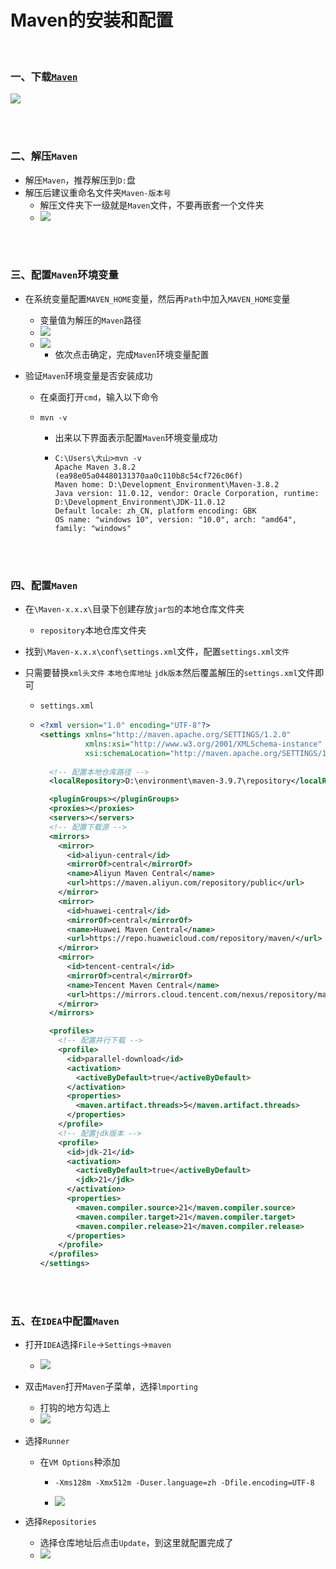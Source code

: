 # Maven的安装和配置

<br>

### 一、下载[`Maven`](https://maven.apache.org/download.cgi#)

![](https://github.com/im-dashan/Notes/raw/main/软件环境/Images/Maven/2021-09-09_185016.png)

<br>

<br>

### 二、解压`Maven`

- 解压`Maven`，推荐解压到`D:`盘
- 解压后建议重命名文件夹`Maven-版本号`
  - 解压文件夹下一级就是`Maven`文件，不要再嵌套一个文件夹
  - ![](https://github.com/im-dashan/Notes/raw/main/软件环境/Images/Maven/2021-09-09_185844.png)

<br>

<br>

### 三、配置`Maven`环境变量

- 在系统变量配置`MAVEN_HOME`变量，然后再`Path`中加入`MAVEN_HOME`变量

  - 变量值为解压的`Maven`路径
  - ![](https://github.com/im-dashan/Notes/raw/main/软件环境/Images/Maven/2021-09-09_190737.png)
  - ![](https://github.com/im-dashan/Notes/raw/main/软件环境/Images/Maven/2021-09-09_190819.png)
    - 依次点击确定，完成`Maven`环境变量配置

- 验证`Maven`环境变量是否安装成功

  - 在桌面打开`cmd`，输入以下命令

  - ```shell
    mvn -v
    ```

    - 出来以下界面表示配置`Maven`环境变量成功

    - ```shell
      C:\Users\大山>mvn -v
      Apache Maven 3.8.2 (ea98e05a04480131370aa0c110b8c54cf726c06f)
      Maven home: D:\Development_Environment\Maven-3.8.2
      Java version: 11.0.12, vendor: Oracle Corporation, runtime: D:\Development_Environment\JDK-11.0.12
      Default locale: zh_CN, platform encoding: GBK
      OS name: "windows 10", version: "10.0", arch: "amd64", family: "windows"
      ```

<br>

<br>

### 四、配置`Maven`

- 在`\Maven-x.x.x\`目录下创建存放`jar包`的本地仓库文件夹

  - `repository`本地仓库文件夹

- 找到`\Maven-x.x.x\conf\settings.xml`文件，配置`settings.xml文件`

- 只需要替换`xml头文件` `本地仓库地址` `jdk版本`然后覆盖解压的`settings.xml`文件即可

  - `settings.xml`

  - ```xml
    <?xml version="1.0" encoding="UTF-8"?>
    <settings xmlns="http://maven.apache.org/SETTINGS/1.2.0"
              xmlns:xsi="http://www.w3.org/2001/XMLSchema-instance"
              xsi:schemaLocation="http://maven.apache.org/SETTINGS/1.2.0 https://maven.apache.org/xsd/settings-1.2.0.xsd">
      
      <!-- 配置本地仓库路径 -->
      <localRepository>D:\environment\maven-3.9.7\repository</localRepository>
    
      <pluginGroups></pluginGroups>
      <proxies></proxies>
      <servers></servers>
      <!-- 配置下载源 -->
      <mirrors>
        <mirror>
          <id>aliyun-central</id>
          <mirrorOf>central</mirrorOf>
          <name>Aliyun Maven Central</name>
          <url>https://maven.aliyun.com/repository/public</url>
        </mirror>
        <mirror>
          <id>huawei-central</id>
          <mirrorOf>central</mirrorOf>
          <name>Huawei Maven Central</name>
          <url>https://repo.huaweicloud.com/repository/maven/</url>
        </mirror>
        <mirror>
          <id>tencent-central</id>
          <mirrorOf>central</mirrorOf>
          <name>Tencent Maven Central</name>
          <url>https://mirrors.cloud.tencent.com/nexus/repository/maven-public/</url>
        </mirror>
      </mirrors>
    
      <profiles>
        <!-- 配置并行下载 -->
        <profile>
          <id>parallel-download</id>
          <activation>
            <activeByDefault>true</activeByDefault>
          </activation>
          <properties>
            <maven.artifact.threads>5</maven.artifact.threads>
          </properties>
        </profile>
        <!-- 配置jdk版本 -->
        <profile>
          <id>jdk-21</id>
          <activation>
            <activeByDefault>true</activeByDefault>
            <jdk>21</jdk>
          </activation>
          <properties>
            <maven.compiler.source>21</maven.compiler.source>
            <maven.compiler.target>21</maven.compiler.target>
            <maven.compiler.release>21</maven.compiler.release>
          </properties>
        </profile>
      </profiles>
    </settings>
    ```

<br>

<br>

### 五、在`IDEA`中配置`Maven`

- 打开`IDEA`选择`File`→`Settings`→`maven`
  - ![](https://github.com/im-dashan/Notes/raw/main/软件环境/Images/Maven/2021-09-13_204719.png)

- 双击`Maven`打开`Maven`子菜单，选择`lmporting`
  - 打钩的地方勾选上
  - ![](https://github.com/im-dashan/Notes/raw/main/软件环境/Images/Maven/2021-09-13_205333.png)

- 选择`Runner`

  - 在`VM Options`种添加

    - ```shell
      -Xms128m -Xmx512m -Duser.language=zh -Dfile.encoding=UTF-8
      ```

    - ![](https://github.com/im-dashan/Notes/raw/main/软件环境/Images/Maven/2021-09-13_205537.png)

- 选择`Repositories`
  
  - 选择仓库地址后点击`Update`，到这里就配置完成了
  - ![](https://github.com/im-dashan/Notes/raw/main/软件环境/Images/Maven/2021-09-12_174547.png)
